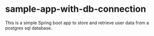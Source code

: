 # sample-app-with-db-connection
This is a simple Spring boot app to store and retrieve user data from a postgres sql database.
